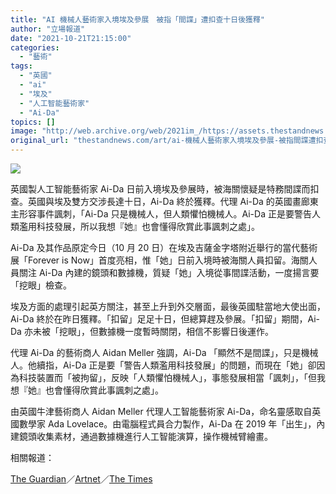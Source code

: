 ```yaml
---
title: "AI 機械人藝術家入境埃及參展　被指「間諜」遭扣查十日後獲釋"
author: "立場報道"
date: "2021-10-21T21:15:00"
categories:
  - "藝術"
tags:
  - "英國"
  - "ai"
  - "埃及"
  - "人工智能藝術家"
  - "Ai-Da"
topics: []
image: "http://web.archive.org/web/2021im_/https://assets.thestandnews.com/media/photos/20211021-53.png"
original_url: "thestandnews.com/art/ai-機械人藝術家入境埃及參展-被指間諜遭扣查十日後獲釋"
---
```

![](http://web.archive.org/web/2021im_/https://assets.thestandnews.com/media/photos/20211021-53.png)

英國製人工智能藝術家 Ai-Da 日前入境埃及參展時，被海關懷疑是特務間諜而扣查。英國與埃及雙方交涉長達十日，Ai-Da 終於獲釋。代理 Ai-Da 的英國畫廊東主形容事件諷刺，「Ai-Da 只是機械人，但人類懼怕機械人。Ai-Da 正是要警告人類濫用科技發展，所以我想『她』也會懂得欣賞此事諷刺之處」。

Ai-Da 及其作品原定今日（10 月 20 日）在埃及吉薩金字塔附近舉行的當代藝術展「Forever is Now」首度亮相，惟「她」日前入境時被海關人員扣留。海關人員關注 Ai-Da 內建的鏡頭和數據機，質疑「她」入境從事間諜活動，一度揚言要「挖眼」檢查。

埃及方面的處理引起英方關注，甚至上升到外交層面，最後英國駐當地大使出面，Ai-Da 終於在昨日獲釋。「扣留」足足十日，但總算趕及參展。「扣留」期間，Ai-Da 亦未被「挖眼」，但數據機一度暫時關閉，相信不影響日後運作。

代理 Ai-Da 的藝術商人 Aidan Meller 強調，Ai-Da 「顯然不是間諜」，只是機械人。他續指，Ai-Da 正是要「警告人類濫用科技發展」的問題，而現在「她」卻因為科技裝置而「被拘留」，反映「人類懼怕機械人」，事態發展相當「諷刺」，「但我想『她』也會懂得欣賞此事諷刺之處」。

由英國牛津藝術商人 Aidan Meller 代理人工智能藝術家 Ai-Da，命名靈感取自英國數學家 Ada Lovelace。由電腦程式員合力製作，Ai-Da 在 2019 年「出生」，內建鏡頭收集素材，通過數據機進行人工智能演算，操作機械臂繪畫。

相關報道：

[The Guardian](http://web.archive.org/web/20211027204317/https://www.theguardian.com/world/2021/oct/20/egypt-detains-artist-robot-ai-da-before-historic-pyramid-show)／[Artnet](http://web.archive.org/web/20211027204317/https://news.artnet.com/art-world/robot-artist-ai-da-detained-by-customs-officials-2023380)／[The Times](http://web.archive.org/web/20211027204317/https://www.thetimes.co.uk/article/ai-da-the-robot-artist-detained-in-egypt-over-security-risk-6gf7hmlb0)